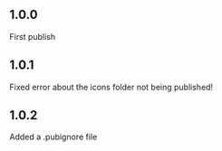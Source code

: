 ## 1.0.0
First publish

## 1.0.1
Fixed error about the icons folder not being published!

## 1.0.2
Added a .pubignore file